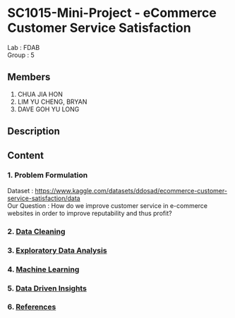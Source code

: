 # SC1015-Mini-Project - eCommerce Customer Service Satisfaction
Lab : FDAB\
Group : 5

Members 
--
1. CHUA JIA HON
2. LIM YU CHENG, BRYAN
3. DAVE GOH YU LONG

Description
--


Content
--
### 1. Problem Formulation
Dataset : https://www.kaggle.com/datasets/ddosad/ecommerce-customer-service-satisfaction/data \
Our Question : How do we improve customer service in e-commerce websites in order to improve reputability and thus profit?

### 2. [Data Cleaning]()
### 3. [Exploratory Data Analysis]()
### 4. [Machine Learning]()
### 5. [Data Driven Insights]()
### 6. [References]()


